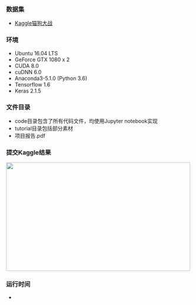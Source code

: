 ### 数据集
+ [Kaggle猫狗大战][1]

### 环境
+ Ubuntu 16.04 LTS
+ GeForce GTX 1080 x 2
+ CUDA 8.0
+ cuDNN 6.0
+ Anaconda3-5.1.0 (Python 3.6)    
+ Tensorflow 1.6
+ Keras 2.1.5

### 文件目录
+ code目录包含了所有代码文件，均使用Jupyter notebook实现
+ tutorial目录包括部分素材
+ 项目报告.pdf

### 提交Kaggle结果
<img src="https://github.com/wangjiangyong/learnML/blob/master/nd009-cn-advanced/dogs_vs_cats/tutorial/Kaggledata.png?raw=true" width="500" height="295" />

### 运行时间
+ 

[1]:https://www.kaggle.com/c/dogs-vs-cats-redux-kernels-edition/data

